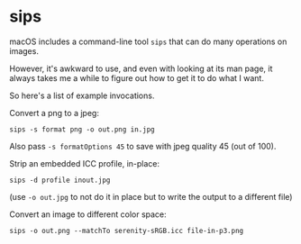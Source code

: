 sips
====

macOS includes a command-line tool `sips` that can do many operations on
images.

However, it's awkward to use, and even with looking at its man page, it
always takes me a while to figure out how to get it to do what I want.

So here's a list of example invocations.

Convert a png to a jpeg:

    sips -s format png -o out.png in.jpg

Also pass `-s formatOptions 45` to save with jpeg quality 45 (out of 100).

Strip an embedded ICC profile, in-place:

    sips -d profile inout.jpg

(use `-o out.jpg` to not do it in place but to write the output to a different
file)

Convert an image to different color space:

    sips -o out.png --matchTo serenity-sRGB.icc file-in-p3.png
